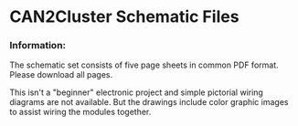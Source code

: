 # CAN2Cluster Schematic Files
### Information:
The schematic set consists of five page sheets in common PDF format. Please download all pages.

This isn't a "beginner" electronic project and simple pictorial wiring diagrams are not available. But 
the drawings include color graphic images to assist wiring the modules together. 
